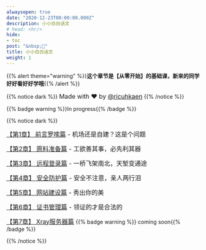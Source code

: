 ```yaml
---
alwaysopen: true
date: "2020-12-23T00:00:00.000Z"
description: 小小白白话文
# head: <hr/>
hide:
- toc
post: "&nbsp;📙"
title: 小小白白话文
weight: 1
---
```

{{% alert theme="warning" %}}**这个章节是【从零开始】的基础课，新来的同学好好看好好学哦**{{% /alert %}}

{{% notice dark %}}
<font size=3>Made with ❤️ by [@ricuhkaen](https://github.com/ricuhkaen)</font>
{{% /notice %}}

 {{% badge warning %}}In progress{{% /badge %}}
<br>

{{% notice dark %}}

<font size=3>[【第1章】 前言罗嗦篇](./ch01-preface) -  机场还是自建？这是个问题</font>

<font size=3>[【第2章】 原料准备篇](./ch02-preparation) -  工欲善其事，必先利其器</font>

<font size=3>[【第3章】 远程登录篇](./ch03-ssh) -  一桥飞架南北，天堑变通途</font>

<font size=3>[【第4章】 安全防护篇](./ch04-security) -  安全不注意，亲人两行泪</font>

<font size=3>[【第5章】 网站建设篇](./ch05-webpage) -  秀出你的美</font>

<font size=3>[【第6章】 证书管理篇](./ch06-certificates) -  领证的才是合法的</font>

<font size=3>[【第7章】 Xray服务器篇]() </font> {{% badge warning %}} coming soon{{% /badge %}}


{{% /notice %}}

